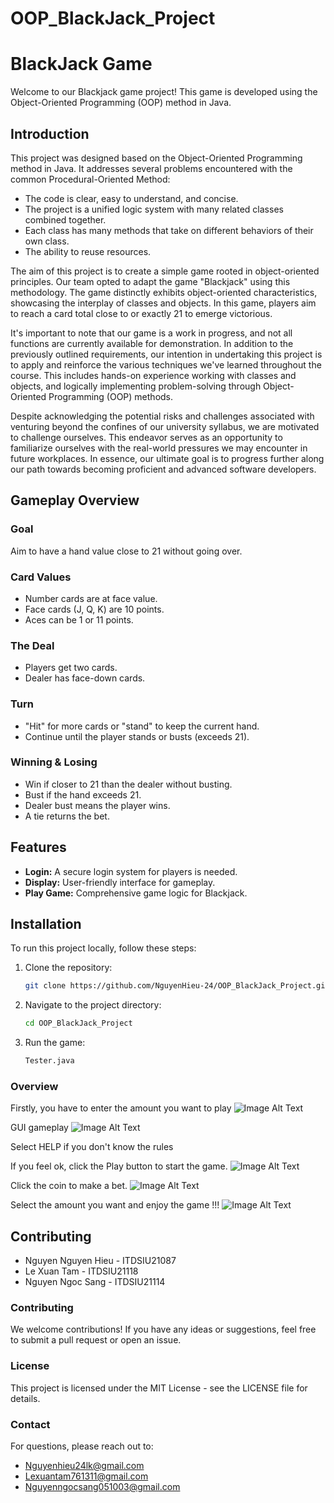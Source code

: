 # OOP_BlackJack_Project
# BlackJack Game

Welcome to our Blackjack game project! This game is developed using the Object-Oriented Programming (OOP) method in Java.

## Introduction

This project was designed based on the Object-Oriented Programming method in Java. It addresses several problems encountered with the common Procedural-Oriented Method:
- The code is clear, easy to understand, and concise.
- The project is a unified logic system with many related classes combined together.
- Each class has many methods that take on different behaviors of their own class.
- The ability to reuse resources.

The aim of this project is to create a simple game rooted in object-oriented principles. Our team opted to adapt the game "Blackjack" using this methodology. The game distinctly exhibits object-oriented characteristics, showcasing the interplay of classes and objects. In this game, players aim to reach a card total close to or exactly 21 to emerge victorious.

It's important to note that our game is a work in progress, and not all functions are currently available for demonstration. In addition to the previously outlined requirements, our intention in undertaking this project is to apply and reinforce the various techniques we've learned throughout the course. This includes hands-on experience working with classes and objects, and logically implementing problem-solving through Object-Oriented Programming (OOP) methods.

Despite acknowledging the potential risks and challenges associated with venturing beyond the confines of our university syllabus, we are motivated to challenge ourselves. This endeavor serves as an opportunity to familiarize ourselves with the real-world pressures we may encounter in future workplaces. In essence, our ultimate goal is to progress further along our path towards becoming proficient and advanced software developers.

## Gameplay Overview

### Goal
Aim to have a hand value close to 21 without going over.

### Card Values
- Number cards are at face value.
- Face cards (J, Q, K) are 10 points.
- Aces can be 1 or 11 points.

### The Deal
- Players get two cards.
- Dealer has face-down cards.

### Turn
- "Hit" for more cards or "stand" to keep the current hand.
- Continue until the player stands or busts (exceeds 21).

### Winning & Losing
- Win if closer to 21 than the dealer without busting.
- Bust if the hand exceeds 21.
- Dealer bust means the player wins.
- A tie returns the bet.

## Features

- **Login:** A secure login system for players is needed.
- **Display:** User-friendly interface for gameplay.
- **Play Game:** Comprehensive game logic for Blackjack.

## Installation
To run this project locally, follow these steps:
1. Clone the repository:
   ```bash
   git clone https://github.com/NguyenHieu-24/OOP_BlackJack_Project.git
2. Navigate to the project directory:
   ```bash
   cd OOP_BlackJack_Project
3. Run the game:
   ```bash
   Tester.java

### Overview
Firstly, you have to enter the amount you want to play
![Image Alt Text](OOP-Project-main/images/img_1.png)

GUI gameplay
![Image Alt Text](OOP-Project-main/images/img_2.png)

Select HELP if you don't know the rules

If you feel ok, click the Play button to start the game.
![Image Alt Text](OOP-Project-main/images/img_3.png)

Click the coin to make a bet.
![Image Alt Text](OOP-Project-main/images/img_4.png)

Select the amount you want and enjoy the game !!!
![Image Alt Text](OOP-Project-main/images/img.png)

## Contributing
- Nguyen Nguyen Hieu - ITDSIU21087
- Le Xuan Tam - ITDSIU21118  
- Nguyen Ngoc Sang - ITDSIU21114   

### Contributing
We welcome contributions! If you have any ideas or suggestions, feel free to submit a pull request or open an issue.

### License
This project is licensed under the MIT License - see the LICENSE file for details.

### Contact
For questions, please reach out to: 
- Nguyenhieu24lk@gmail.com
- Lexuantam761311@gmail.com
- Nguyenngocsang051003@gmail.com
